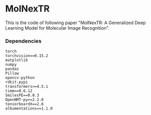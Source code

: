 # MolNexTR
This is the code of following paper "MolNexTR: A Generalized Deep Learning Model for Molecular Image Recognition".

### Dependencies
```
torch
torchvision==0.15.2
matplotlib
numpy
pandas
Pillow
opencv-python
rdkit-pypi
transformers>=4.5.1
timm==0.6.12
SmilesPE==0.0.3
OpenNMT-py==2.2.0
tensorboardX==2.6
albumentations==1.1.0

```
